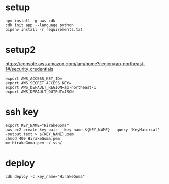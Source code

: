 # setup

```
npm install -g aws-cdk
cdk init app --language python
pipenv install -r requirements.txt
```

# setup2
https://console.aws.amazon.com/iam/home?region=ap-northeast-1#/security_credentials

```
export AWS_ACCESS_KEY_ID=
export AWS_SECRET_ACCESS_KEY=
export AWS_DEFAULT_REGION=ap-northeast-1
export AWS_DEFAULT_OUTPUT=JSON
```

# ssh key
```
export KEY_NAME="HirakeGoma"
aws ec2 create-key-pair --key-name ${KEY_NAME} --query 'KeyMaterial' --output text > ${KEY_NAME}.pem
chmod 400 HirakeGoma.pem
mv HirakeGoma.pem ~/.ssh/
```

# deploy
```
cdk deploy -c key_name="HirakeGoma"
```
